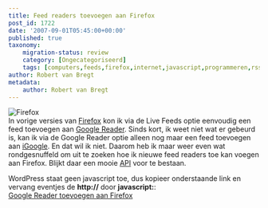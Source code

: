```yaml
---
title: Feed readers toevoegen aan Firefox
post_id: 1722
date: '2007-09-01T05:45:00+00:00'
published: true
taxonomy:
    migration-status: review
    category: [Ongecategoriseerd]
    tags: [computers,feeds,firefox,internet,javascript,programmeren,rss,computers,feeds,firefox,internet,javascript,programmeren,rss]
author: Robert van Bregt
metadata:
    author: Robert van Bregt
---
```

![Firefox](https://bp2.blogger.com/_N9rpl2-ad9s/Rtj4pueefXI/AAAAAAAAAD8/2RnkFeRl7SI/s144/firefox-mac.jpg)  
 In vorige versies van [Firefox](http://www.firefox.com/) kon ik via de Live Feeds optie eenvoudig een feed toevoegen aan [Google Reader](http://www.google.nl/reader/). Sinds kort, ik weet niet wat er gebeurd is, kan ik via de Google Reader optie alleen nog maar een feed toevoegen aan [iGoogle](http://www.google.nl/ig). En dat wil ik niet. Daarom heb ik maar weer even wat rondgesnuffeld om uit te zoeken hoe ik nieuwe feed readers toe kan voegen aan Firefox. Blijkt daar een mooie [API](http://developer.mozilla.org/en/docs/DOM:window.navigator.registerContentHandler) voor te bestaan.

WordPress staat geen javascript toe, dus kopieer onderstaande link en vervang eventjes de **http://** door **javascript:**:  
[Google Reader toevoegen aan Firefox](http://window.navigator.registerContentHandler%28%27application/vnd.mozilla.maybe.feed%27,%27http://www.google.com/reader/view/feed/%s%27,%27Google%20Reader%27%29;)